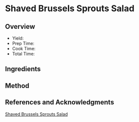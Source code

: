 # Shaved Brussels Sprouts Salad

## Overview

- Yield:
- Prep Time:
- Cook Time:
- Total Time:

## Ingredients


## Method



## References and Acknowledgments

[Shaved Brussels Sprouts Salad](https://www.twopeasandtheirpod.com/shaved-brussels-sprouts-salad/)

